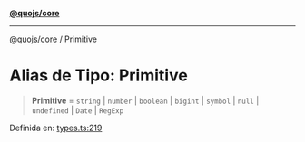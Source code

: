 [**@quojs/core**](../README.md)

***

[@quojs/core](../README.md) / Primitive

# Alias de Tipo: Primitive

> **Primitive** = `string` \| `number` \| `boolean` \| `bigint` \| `symbol` \| `null` \| `undefined` \| `Date` \| `RegExp`

Definida en: [types.ts:219](https://github.com/quojs/quojs/blob/77e60321cd9a639207281caa83e9258935b2bfc1/packages/core/src/types.ts#L219)
